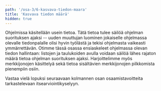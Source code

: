 ```yaml
---
path: '/osa-3/6-kasvava-tiedon-maara'
title: 'Kasvava tiedon määrä'
hidden: true
---
```


Ohjelmissa käsitellään usein tietoa. Tätä tietoa tulee säilöä ohjelman suorituksen ajaksi -- uuden muuttujan luominen jokaiselle ohjelmassa olevalle tiedonpalalle olisi hyvin työlästä ja tekisi ohjelmasta vaikeasti ymmärrettävän. Otimme tässä osassa ensiaskeleet ohjelmassa olevan tiedon hallintaan: listojen ja taulukoiden avulla voidaan säilöä lähes rajaton määrä tietoa ohjelman suorituksen ajaksi. Harjoittelimme myös merkkijonojen käsittelyä sekä tietoa sisältävien merkkijonojen pilkkomista pienempiin osiin. 

Vastaa vielä lopuksi seuraavaan kolmannen osan osaamistavoitteita tarkastelevaan itsearviointikyselyyn.

<quiz id="d7919b76-caeb-5e70-9a21-c0caffc02686"></quiz>
